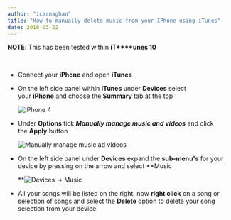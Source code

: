 ```yaml
---
author: "icarnaghan"
title: "How to manually delete music from your IPhone using iTunes"
date: 2018-03-22
---
```


**NOTE**: This has been tested within **iT****unes 10**

 

- Connect your **iPhone** and open **iTunes**
- On the left side panel within **iTunes** under **Devices** select your **iPhone** and choose the **Summary** tab at the top
    
    ![IPhone 4](images/iphone4.PNG "IPhone 4")
- Under **Options** tick _**Manually manage music and videos**_ and click the **Apply** button
    
    ![Manually manage music ad videos](images/manual_manage.PNG "Manually manage music ad videos")
- On the left side panel under **Devices** expand the **sub-menu's** for your device by pressing on the arrow and select **Music
    
    **![Devices -> Music](images/music.PNG "Devices -> Music")
- All your songs will be listed on the right, now **right click** on a song or selection of songs and select the **Delete** option to delete your song selection from your device
